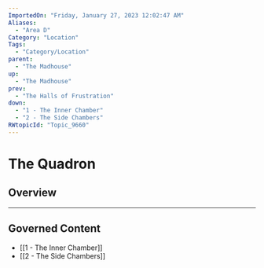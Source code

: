 ```yaml
---
ImportedOn: "Friday, January 27, 2023 12:02:47 AM"
Aliases:
  - "Area D"
Category: "Location"
Tags:
  - "Category/Location"
parent:
  - "The Madhouse"
up:
  - "The Madhouse"
prev:
  - "The Halls of Frustration"
down:
  - "1 - The Inner Chamber"
  - "2 - The Side Chambers"
RWtopicId: "Topic_9660"
---
```

# The Quadron
## Overview
---
## Governed Content
- [[1 - The Inner Chamber]]
- [[2 - The Side Chambers]]

